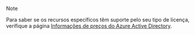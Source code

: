 > [!NOTE]
> Para saber se os recursos específicos têm suporte pelo seu tipo de licença, verifique a página [Informações de preços do Azure Active Directory](https://azure.microsoft.com/pricing/details/active-directory/). 


